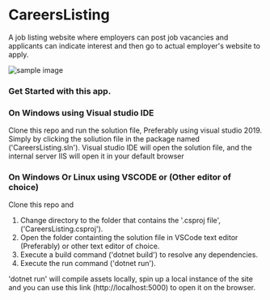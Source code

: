 # CareersListing
A job listing website where employers can post job vacancies and applicants can indicate interest 
and then go to actual employer's website to apply.    

![sample image](sample.png)

### Get Started with this app.

### On Windows using Visual studio IDE
Clone this repo and run the solution file, Preferably using visual studio 2019. 
Simply by clicking the soliution file in the package named ('CareersListing.sln'). 
Visual studio IDE will open the solution file, and the internal server IIS will open it in your default browser 

### On Windows Or Linux using VSCODE or (Other editor of choice)
Clone this repo and 
1. Change directory to the folder that contains the '.csproj file', ('CareersListing.csproj').
2. Open the folder containting the solution file in VSCode text editor (Preferably) or other text editor of choice.
3. Execute a build command ('dotnet build') to resolve any dependencies.
4. Execute the run command ('dotnet run').

'dotnet run' will compile assets locally, spin up a local instance of the site and you can use 
this link (http://localhost:5000) to open it on the browser.
